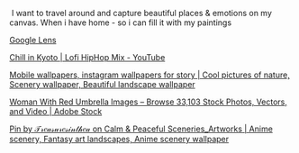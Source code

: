 ‎ I want to travel around and capture beautiful places & emotions on my canvas.
When i have home - so i can fill it with my paintings


[Google Lens](https://lens.google.com/search?p=ARADZa6AZHTYBE-AyY9sPjMcq99xyVq0gctGps95FZBLxxY8KNx0-SD-bwOzJxERro0sYPxsEV-5mIqcqU6La1tWI9ycykj8lkN-T_F40HnGFMjvWZ0AGPGbkJND45nlUzCD9xa6VmJRasKr9xb1NMMVv_7u_nPyk6ZqxjjPvp0ela5nPx6SA-F5OiTfMtoI-OVTc6RzveGyFPkaypFF5MlqHbPFD6NlI5JC8zgfQK6MRwThfA64qH0r6aYpf33WJ3oTAzhz3cMQvFVfU3Xz1bedulDTG9FLpQarAHaEJh4vvlbpb4UOnHelh6exxqQE0q3oR1ePDkWGLjJM-sWePgQj9z04em_eGTCgVgsrGPD8-6qaplXWfVH3PNERli-Bv6gIa_qh0eygqKd3ZqqYxa6tZ7O3OCWI5wcclDQ%3D&ep=gisbubb&hl=en-ZA&re=df#lns=W251bGwsbnVsbCxudWxsLG51bGwsbnVsbCxudWxsLG51bGwsIkVrY0tKR05tT1RsaFptVmxMVEUwTlRNdE5EZ3hZaTA0TW1FM0xUUmpOREkxWldVNE5tTmpOQklmVVRaRmFsaG5jMGhaVXpSV1dVeHVaVFo2U1ROWFNFNVdPR2xTVldSb1p3PT0iLG51bGwsbnVsbCxbW251bGwsbnVsbCwiMS0wIl0sWyJhYWY2YjZhMi05MzU0LTRkOTgtOTdiZC0wYTYwM2NkODQwY2YiXV1d)

[Chill in Kyoto | Lofi HipHop Mix - YouTube](https://www.youtube.com/watch?v=41HfefqDjW4)

[Mobile wallpapers, instagram wallpapers for story | Cool pictures of nature, Scenery wallpaper, Beautiful landscape wallpaper](https://in.pinterest.com/pin/mobile-wallpapers-instagram-wallpapers-for-story--767230486526291694/)

[Woman With Red Umbrella Images – Browse 33,103 Stock Photos, Vectors, and Video | Adobe Stock](https://stock.adobe.com/in/search/images?k=woman%20with%20red%20umbrella)

[Pin by 𝒯𝓇𝑒𝒶𝓈𝓊𝓇𝑒𝓈𝒾𝓃𝓉𝒽𝑒𝒶 on Calm & Peaceful Sceneries_Artworks | Anime scenery, Fantasy art landscapes, Anime scenery wallpaper](https://www.pinterest.com/pin/813110907703438792/)

